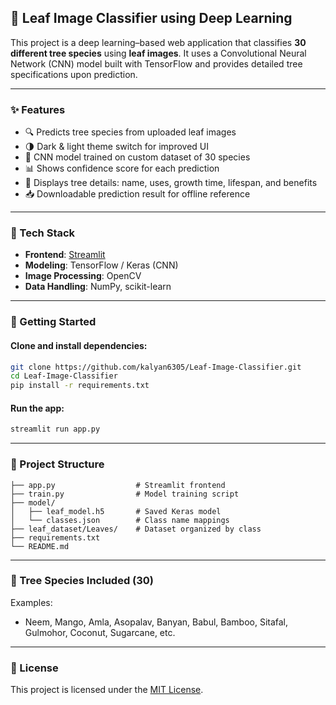 ## 🌿 Leaf Image Classifier using Deep Learning

This project is a deep learning–based web application that classifies **30 different tree species** using **leaf images**. It uses a Convolutional Neural Network (CNN) model built with TensorFlow and provides detailed tree specifications upon prediction.

---

### ✨ Features

* 🔍 Predicts tree species from uploaded leaf images
* 🌗 Dark & light theme switch for improved UI
* 🧠 CNN model trained on custom dataset of 30 species
* 📊 Shows confidence score for each prediction
* 🌳 Displays tree details: name, uses, growth time, lifespan, and benefits
* 📥 Downloadable prediction result for offline reference

---

### 🧰 Tech Stack

* **Frontend**: [Streamlit](https://streamlit.io/)
* **Modeling**: TensorFlow / Keras (CNN)
* **Image Processing**: OpenCV
* **Data Handling**: NumPy, scikit-learn

---

### 🚀 Getting Started

#### Clone and install dependencies:

```bash
git clone https://github.com/kalyan6305/Leaf-Image-Classifier.git
cd Leaf-Image-Classifier
pip install -r requirements.txt
```

#### Run the app:

```bash
streamlit run app.py
```

---

### 📁 Project Structure

```
├── app.py                  # Streamlit frontend
├── train.py                # Model training script
├── model/
│   ├── leaf_model.h5       # Saved Keras model
│   └── classes.json        # Class name mappings
├── leaf_dataset/Leaves/    # Dataset organized by class
├── requirements.txt
└── README.md
```

---

### 🌳 Tree Species Included (30)

Examples:

* Neem, Mango, Amla, Asopalav, Banyan, Babul, Bamboo, Sitafal, Gulmohor, Coconut, Sugarcane, etc.

---

### 📜 License

This project is licensed under the [MIT License](LICENSE).


